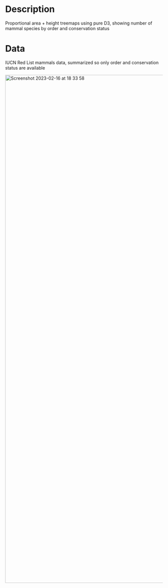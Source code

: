 # Description
Proportional area + height treemaps using pure D3, showing number of mammal species by order and conservation status

# Data
IUCN Red List mammals data, summarized so only order and conservation status are available

<img width="1623" alt="Screenshot 2023-02-16 at 18 33 58" src="https://github.com/jhjanicki/d3_vanille_treemaps_fixedHt/assets/6565011/00bd16f8-64fd-4df0-9b22-ca9e90ef87ba">
